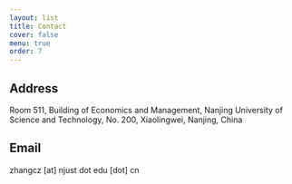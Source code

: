 ```yaml
---
layout: list
title: Contact
cover: false
menu: true
order: 7
---
```

## Address
Room 511, Building of Economics and Management,
Nanjing University of Science and Technology,
No. 200, Xiaolingwei, Nanjing, China 

## Email
zhangcz [at] njust dot edu [dot] cn 


<script type='text/javascript' id='clustrmaps' src='//cdn.clustrmaps.com/map_v2.js?cl=ffffff&w=a&t=n&d=m33y5dN8Mj3n06hFPjMAdcBqZ_bJr4ridHxEPxBPbls'></script>


